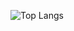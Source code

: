 ![Top Langs](https://github-readme-stats.vercel.app/api/top-langs/?username=anuraghazra&layout=compact)
<!---
Theflashiscool2/Theflashiscool2 is a ✨ special ✨ repository because its `README.md` (this file) appears on your GitHub profile.
You can click the Preview link to take a look at your changes.
--->
